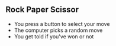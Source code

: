 ## Rock Paper Scissor

- You press a button to select your move
- The computer picks a random move
- You get told if you've won or not
